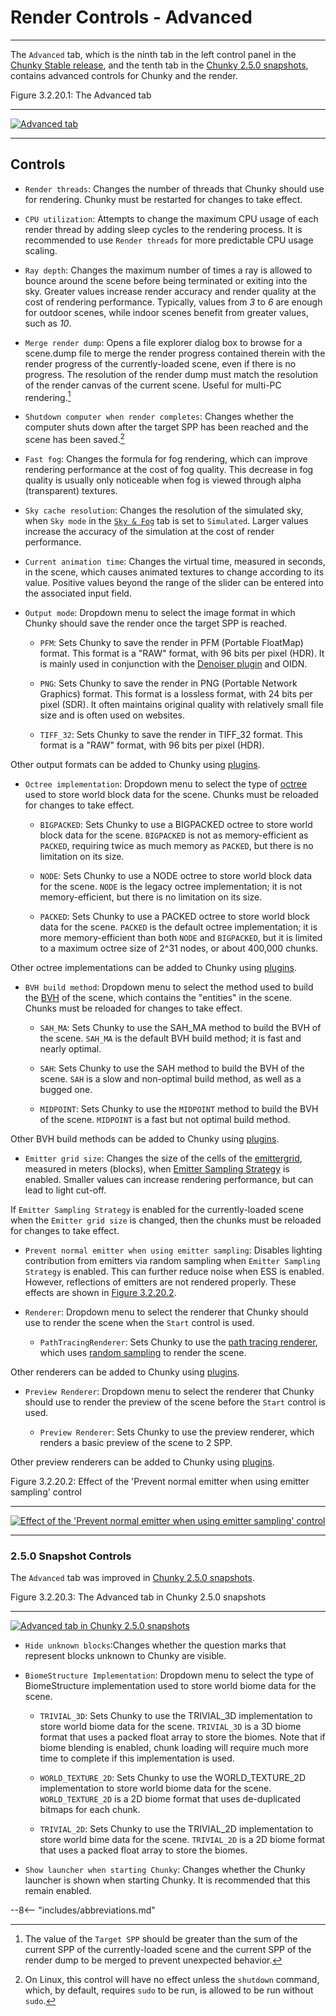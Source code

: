 # Render Controls - Advanced

---

The `Advanced` tab, which is the ninth tab in the left control panel in the [Chunky Stable release](../../../../getting_started/configuring_chunky_launcher#advanced-settings), and the tenth tab in the [Chunky 2.5.0 snapshots](../../../../getting_started/configuring_chunky_launcher#advanced-settings), contains advanced controls for Chunky and the render.

<div class="figure" id="figure-3-2-20-1">
  <p class="figure">
  Figure 3.2.20.1: The Advanced tab
  </p>
  <hr>
  <a href="../../../../img/user_interface/render_controls/advanced_tab_2.4.x.png">
  <img class="figure" src="../../../../img/user_interface/render_controls/advanced_tab_2.4.x.png" alt="Advanced tab">
  </a>
</div>

---

## Controls

- `Render threads`: Changes the number of threads that Chunky should use for rendering. Chunky must be restarted for changes to take effect.

- `CPU utilization`: Attempts to change the maximum CPU usage of each render thread by adding sleep cycles to the rendering process. It is recommended to use `Render threads` for more predictable CPU usage scaling.

- `Ray depth`: Changes the maximum number of times a ray is allowed to bounce around the scene before being terminated or exiting into the sky. Greater values increase render accuracy and render quality at the cost of rendering performance. Typically, values from *3* to *6* are enough for outdoor scenes, while indoor scenes benefit from greater values, such as *10*.

- `Merge render dump`: Opens a file explorer dialog box to browse for a scene.dump file to merge the render progress contained therein with the render progress of the currently-loaded scene, even if there is no progress. The resolution of the render dump must match the resolution of the render canvas of the current scene. Useful for multi-PC rendering.[^1]

- `Shutdown computer when render completes`: Changes whether the computer shuts down after the target SPP has been reached and the scene has been saved.[^2]

- `Fast fog`: Changes the formula for fog rendering, which can improve rendering performance at the cost of fog quality. This decrease in fog quality is usually only noticeable when fog is viewed through alpha (transparent) textures.

- `Sky cache resolution`: Changes the resolution of the simulated sky, when `Sky mode` in the [`Sky & Fog`](../sky_and_fog#sky-mode-settings) tab is set to `Simulated`. Larger values increase the accuracy of the simulation at the cost of render performance.

- `Current animation time`: Changes the virtual time, measured in seconds, in the scene, which causes animated textures to change according to its value. Positive values beyond the range of the slider can be entered into the associated input field.

- `Output mode`: Dropdown menu to select the image format in which Chunky should save the render once the target SPP is reached.

    - `PFM`: Sets Chunky to save the render in PFM (Portable FloatMap) format. This format is a "RAW" format, with 96 bits per pixel (HDR). It is mainly used in conjunction with the [Denoiser plugin](../../../../plugins/plugin_list#denoising-plugin) and OIDN.
    
    - `PNG`: Sets Chunky to save the render in PNG (Portable Network Graphics) format. This format is a lossless format, with 24 bits per pixel (SDR). It often maintains original quality with relatively small file size and is often used on websites.

    - `TIFF_32`: Sets Chunky to save the render in TIFF_32 format. This format is a "RAW" format, with 96 bits per pixel (HDR).

Other output formats can be added to Chunky using [plugins](../../../../plugins/chunky_plugins).

- `Octree implementation`: Dropdown menu to select the type of [octree](../../../technical/scene_format#octree) used to store world block data for the scene. Chunks must be reloaded for changes to take effect.

    - `BIGPACKED`: Sets Chunky to use a BIGPACKED octree to store world block data for the scene. `BIGPACKED` is not as memory-efficient as `PACKED`, requiring twice as much memory as `PACKED`, but there is no limitation on its size.

    - `NODE`: Sets Chunky to use a NODE octree to store world block data for the scene. `NODE` is the legacy octree implementation; it is not memory-efficient, but there is no limitation on its size.

    - `PACKED`: Sets Chunky to use a PACKED octree to store world block data for the scene. `PACKED` is the default octree implementation; it is more memory-efficient than both `NODE` and `BIGPACKED`, but it is limited to a maximum octree size of 2^31 nodes, or about 400,000 chunks.

Other octree implementations can be added to Chunky using [plugins](../../../../plugins/chunky_plugins).

- `BVH build method`: Dropdown menu to select the method used to build the [BVH](../../../technical/scene_format#octree) of the scene, which contains the "entities" in the scene. Chunks must be reloaded for changes to take effect.

    - `SAH_MA`: Sets Chunky to use the SAH_MA method to build the BVH of the scene. `SAH_MA` is the default BVH build method; it is fast and nearly optimal.

    - `SAH`: Sets Chunky to use the SAH method to build the BVH of the scene. `SAH` is a slow and non-optimal build method, as well as a bugged one.

    - `MIDPOINT`: Sets Chunky to use the `MIDPOINT` method to build the BVH of the scene. `MIDPOINT` is a fast but not optimal build method.

Other BVH build methods can be added to Chunky using [plugins](../../../../plugins/chunky_plugins).

- `Emitter grid size`: Changes the size of the cells of the [emittergrid](../../../introduction/next_event_estimation#emitter-sampling-strategy-ess), measured in meters (blocks), when [Emitter Sampling Strategy](../lighting#controls) is enabled. Smaller values can increase rendering performance, but can lead to light cut-off.

If `Emitter Sampling Strategy` is enabled for the currently-loaded scene when the `Emitter grid size` is changed, then the chunks must be reloaded for changes to take effect.

- `Prevent normal emitter when using emitter sampling`: Disables lighting contribution from emitters via random sampling when `Emitter Sampling Strategy` is enabled. This can further reduce noise when ESS is enabled. However, reflections of emitters are not rendered properly. These effects are shown in [Figure 3.2.20.2](#figure-3-2-20-2).

- `Renderer`: Dropdown menu to select the renderer that Chunky should use to render the scene when the `Start` control is used.

    - `PathTracingRenderer`: Sets Chunky to use the [path tracing renderer](../../../introduction/path_tracing), which uses [random sampling](../../../introduction/samples_and_noise) to render the scene.

Other renderers can be added to Chunky using [plugins](../../../../plugins/chunky_plugins).

- `Preview Renderer`: Dropdown menu to select the renderer that Chunky should use to render the preview of the scene before the `Start` control is used.

    - `Preview Renderer`: Sets Chunky to use the preview renderer, which renders a basic preview of the scene to 2 SPP.

Other preview renderers can be added to Chunky using [plugins](../../../../plugins/chunky_plugins).

<div class="figure" id="figure-3-2-20-2">
  <p class="figure">
  Figure 3.2.20.2: Effect of the 'Prevent normal emitter when using emitter sampling' control
  </p>
  <hr>
  <a href="../../../../img/examples/render_controls/advanced/prevent_normal_emitter.png">
  <img class="figure" src="../../../../img/examples/render_controls/advanced/prevent_normal_emitter.png" alt="Effect of the 'Prevent normal emitter when using emitter sampling' control">
  </a>
</div>

---

### 2.5.0 Snapshot Controls

The `Advanced` tab was improved in [Chunky 2.5.0 snapshots](../../../../getting_started/configuring_chunky_launcher#advanced-settings).

<div class="figure" id="figure-3-2-20-3">
  <p class="figure">
  Figure 3.2.20.3: The Advanced tab in Chunky 2.5.0 snapshots
  </p>
  <hr>
  <a href="../../../../img/user_interface/render_controls/advanced_tab_2.5.0.png">
  <img class="figure" src="../../../../img/user_interface/render_controls/advanced_tab_2.5.0.png" alt="Advanced tab in Chunky 2.5.0 snapshots">
  </a>
</div>

- `Hide unknown blocks`:Changes whether the question marks that represent blocks unknown to Chunky are visible.

- `BiomeStructure Implementation`: Dropdown menu to select the type of BiomeStructure implementation used to store world biome data for the scene.

    - `TRIVIAL_3D`: Sets Chunky to use the TRIVIAL_3D implementation to store world biome data for the scene. `TRIVIAL_3D` is a 3D biome format that uses a packed float array to store the biomes. Note that if biome blending is enabled, chunk loading will require much more time to complete if this implementation is used.

    - `WORLD_TEXTURE_2D`: Sets Chunky to use the WORLD_TEXTURE_2D implementation to store world biome data for the scene. `WORLD_TEXTURE_2D` is a 2D biome format that uses de-duplicated bitmaps for each chunk.

    - `TRIVIAL_2D`: Sets Chunky to use the TRIVIAL_2D implementation to store world bime data for the scene. `TRIVIAL_2D` is a 2D biome format that uses a packed float array to store the biomes.

- `Show launcher when starting Chunky`: Changes whether the Chunky launcher is shown when starting Chunky. It is recommended that this remain enabled.

[^1]: The value of the `Target SPP` should be greater than the sum of the current SPP of the currently-loaded scene and the current SPP of the render dump to be merged to prevent unexpected behavior.

[^2]: On Linux, this control will have no effect unless the `shutdown` command, which, by default, requires `sudo` to be run, is allowed to be run without `sudo`.

--8<-- "includes/abbreviations.md"
